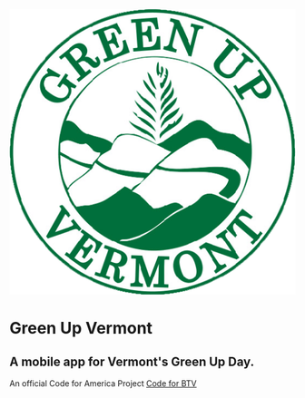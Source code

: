 
![Alt](/assets/images/app.png "Green Up Vermont Logo")
# Green Up Vermont
## A mobile app for Vermont's Green Up Day.
An official Code for America Project
[Code for BTV](codeforbtv.org/projects/greenup-app)


